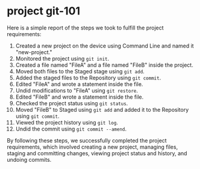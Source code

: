 # project git-101

Here is a simple report of the steps we took to fulfill the project requirements:

1. Created a new project on the device using Command Line and named it "new-project."
2. Monitored the project using `git init`.
3. Created a file named "FileA" and a file named "FileB" inside the project.
4. Moved both files to the Staged stage using `git add`.
5. Added the staged files to the Repository using `git commit`.
6. Edited "FileA" and wrote a statement inside the file.
7. Undid modifications to "FileA" using `git restore`.
8. Edited "FileB" and wrote a statement inside the file.
9. Checked the project status using `git status`.
10. Moved "FileB" to Staged using `git add` and added it to the Repository using `git commit`.
11. Viewed the project history using `git log`.
12. Undid the commit using `git commit --amend`.

By following these steps, we successfully completed the project requirements,
which involved creating a new project, managing files, staging and committing changes,
viewing project status and history, and undoing commits.
